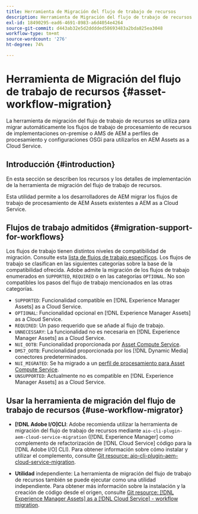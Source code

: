 ```yaml
---
title: Herramienta de Migración del flujo de trabajo de recursos
description: Herramienta de Migración del flujo de trabajo de recursos
exl-id: 18490295-ead6-4691-8983-a6d4054e4264
source-git-commit: d443ab32e5d2dddded58693483a2bda825ea3048
workflow-type: tm+mt
source-wordcount: '276'
ht-degree: 74%

---
```


# Herramienta de Migración del flujo de trabajo de recursos {#asset-workflow-migration}

La herramienta de migración del flujo de trabajo de recursos se utiliza para migrar automáticamente los flujos de trabajo de procesamiento de recursos de implementaciones on-premise o AMS de AEM a perfiles de procesamiento y configuraciones OSGi para utilizarlos en AEM Assets as a Cloud Service.

## Introducción {#introduction}

En esta sección se describen los recursos y los detalles de implementación de la herramienta de migración del flujo de trabajo de recursos.

Esta utilidad permite a los desarrolladores de AEM migrar los flujos de trabajo de procesamiento de AEM Assets existentes a AEM as a Cloud Service.

## Flujos de trabajo admitidos {#migration-support-for-workflows}

Los flujos de trabajo tienen distintos niveles de compatibilidad de migración. Consulte esta [lista de flujos de trabajo específicos](https://github.com/adobe/aem-cloud-migration/blob/master/src/main/resources/workflowSteps.properties). Los flujos de trabajo se clasifican en las siguientes categorías sobre la base de la compatibilidad ofrecida. Adobe admite la migración de los flujos de trabajo enumerados en `SUPPORTED`, `REQUIRED` o en las categorías `OPTIONAL`. No son compatibles los pasos del flujo de trabajo mencionados en las otras categorías.

* `SUPPORTED`: Funcionalidad compatible en [!DNL Experience Manager Assets] as a Cloud Service.
* `OPTIONAL`: Funcionalidad opcional en [!DNL Experience Manager Assets] as a Cloud Service.
* `REQUIRED`: Un paso requerido que se añade al flujo de trabajo.
* `UNNECESSARY`: La funcionalidad no es necesaria en [!DNL Experience Manager Assets] as a Cloud Service.
* `NUI_OOTB`: Funcionalidad proporcionada por [Asset Compute Service](/help/assets/asset-microservices-configure-and-use.md).
* `DMS7_OOTB`: Funcionalidad proporcionada por los [!DNL Dynamic Media] conectores predeterminados.
* `NUI_MIGRATED`: Se ha migrado a un [perfil de procesamiento para Asset Compute Service](/help/assets/asset-microservices-configure-and-use.md).
* `UNSUPPORTED`: Actualmente no es compatible en [!DNL Experience Manager Assets] as a Cloud Service.

## Usar la herramienta de migración del flujo de trabajo de recursos {#use-workflow-migrator}

* **[!DNL Adobe I/O]CLI**: Adobe recomienda utilizar la herramienta de migración del flujo de trabajo de recursos mediante  `aio-cli-plugin-aem-cloud-service-migration` ([!DNL Experience Manager] como complemento de refactorización de  [!DNL Cloud Service] código para la  [!DNL Adobe I/O] CLI). Para obtener información sobre cómo instalar y utilizar el complemento, consulte [Git resource: aio-cli-plugin-aem-cloud-service-migration](https://github.com/adobe/aio-cli-plugin-aem-cloud-service-migration#introduction).

* **Utilidad** independiente: La herramienta de migración del flujo de trabajo de recursos también se puede ejecutar como una utilidad independiente. Para obtener más información sobre la instalación y la creación de código desde el origen, consulte [Git resource: [!DNL Experience Manager Assets] as a [!DNL Cloud Service] - workflow migration](https://github.com/adobe/aem-cloud-migration).

